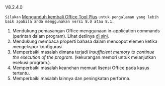 V8.2.4.0

`Silakan` [Mengunduh kembali Office Tool Plus](http://otp.landian.vip/) `untuk pengalaman yang lebih baik apabila anda menggunakan versi 8.0 atau 8.1.`

1. Mendukung pemasangan Office menggunaan in-application commands (perintah dalam program). Lihat detilnya [di sini](https://help.coolhub.top/others/#office-tool-plus-in-application-commands).
2. Mendukung membaca properti bahasa dalam mencopot elemen ketika mengekspor konfigurasi.
3. Memperbaiki masalah dimana terjadi *Insufficient memory to continue the execution of the program.* (kekurangan memori untuk melanjutkan esekusi program.).
4. Memperbaiki masalah keanehan memuat lisensi Office pada kasus tertentu.
5. Memperbaiki masalah  lainnya dan peningkatan performa.
